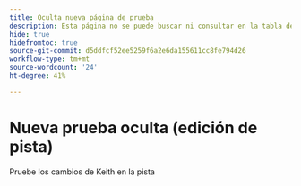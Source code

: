 ```yaml
---
title: Oculta nueva página de prueba
description: Esta página no se puede buscar ni consultar en la tabla de contenido
hide: true
hidefromtoc: true
source-git-commit: d5ddfcf52ee5259f6a2e6da155611cc8fe794d26
workflow-type: tm+mt
source-wordcount: '24'
ht-degree: 41%

---
```


# Nueva prueba oculta (edición de pista)

Pruebe los cambios de Keith en la pista
